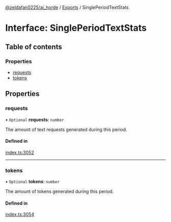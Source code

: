 [@zeldafan0225/ai_horde](../README.md) / [Exports](../modules.md) / SinglePeriodTextStats

# Interface: SinglePeriodTextStats

## Table of contents

### Properties

- [requests](SinglePeriodTextStats.md#requests)
- [tokens](SinglePeriodTextStats.md#tokens)

## Properties

### requests

• `Optional` **requests**: `number`

The amount of text requests generated during this period.

#### Defined in

[index.ts:3052](https://github.com/ZeldaFan0225/ai_horde/blob/79ac96e/index.ts#L3052)

___

### tokens

• `Optional` **tokens**: `number`

The amount of tokens generated during this period.

#### Defined in

[index.ts:3054](https://github.com/ZeldaFan0225/ai_horde/blob/79ac96e/index.ts#L3054)
